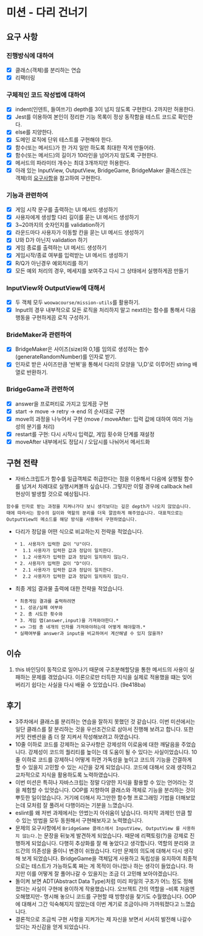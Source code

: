 # 미션 - 다리 건너기

## 요구 사항

### 진행방식에 대하여

- [x] 클래스(객체)를 분리하는 연습
- [x] 리팩터링

### 구체적인 코드 작성법에 대하여

- [x] indent(인덴트, 들여쓰기) depth를 3이 넘지 않도록 구현한다. 2까지만 허용한다.
- [x] Jest를 이용하여 본인이 정리한 기능 목록이 정상 동작함을 테스트 코드로 확인한다.
- [x] else를 지양한다.
- [x] 도메인 로직에 단위 테스트를 구현해야 한다.
- [x] 함수(또는 메서드)가 한 가지 일만 하도록 최대한 작게 만들어라.
- [x] 함수(또는 메서드)의 길이가 10라인을 넘어가지 않도록 구현한다.
- [x] 메서드의 파라미터 개수는 최대 3개까지만 허용한다.
- [x] 아래 있는 InputView, OutputView, BridgeGame, BridgeMaker 클래스(또는 객체)의 [요구사항](https://github.com/unsnruu/javascript-bridge#%EC%B6%94%EA%B0%80%EB%90%9C-%EC%9A%94%EA%B5%AC-%EC%82%AC%ED%95%AD)을 참고하여 구현한다.

### 기능과 관련하여

- [x] 게임 시작 문구를 출력하는 UI 메서드 생성하기
- [x] 사용자에게 생성할 다리 길이를 묻는 UI 메서드 생성하기
- [x] 3~20까지의 숫자인지를 validation하기
- [x] 라운드마다 사용자가 이동할 칸을 묻는 UI 메서드 생성하기
- [x] U와 D가 아닌지 validation 하기
- [x] 게임 종료를 출력하는 UI 메서드 생성하기
- [x] 게임시작/종료 여부를 입력받는 UI 메서드 생성하기
- [x] R/Q가 아닌경우 예외처리를 하기
- [x] 모든 예외 처리의 경우, 메세지를 보여주고 다시 그 상태에서 실행하게끔 만들기

### InputView와 OutputView에 대해서

- [x] 두 객체 모두 `woowacourse/mission-utils`를 활용하기.
- [x] Input의 경우 내부적으로 모든 로직을 처리하지 말고 next라는 함수를 통해서 다음 행동을 구현하게끔 로직 구성하기.

### BrideMaker과 관련하여

- [x] BridgeMaker은 사이즈(size)와 0,1를 임의로 생성하는 함수(generateRandomNumber)를 인자로 받기.
- [x] 인자로 받은 사이즈만큼 '반복'을 통해서 다리의 모양을 'U,D'로 이루어진 string 배열로 반환하기.

### BridgeGame과 관련하여

- [x] answer을 프로퍼티로 가지고 있게끔 구현
- [x] start -> move -> retry -> end 의 순서대로 구현
- [x] move의 과정을 나누어서 구현 (move / moveAfter: 입력 값에 대하여 여러 가능성의 분기를 처리)
- [x] restart를 구현: 다시 시작시 입력값, 게임 횟수와 단계를 재설정
- [x] moveAfter 내부에서도 정답시 / 오답시를 나눠어서 메서드화

## 구현 전략

- 자바스크립트가 함수를 일급객체로 취급한다는 점을 이용해서 다음에 실행될 함수를 넘겨서 차례대로 실행시켜볼까 싶습니다. 그렇지만 이럴 경우에 callback hell 현상이 발생할 것으로 예상됩니다.

```
함수를 인자로 받는 과정을 지켜나가다 보니 생각보다는 깊은 depth가 나오지 않았습니다. 때에 따라서는 함수의 길이와 역할의 분리를 더욱 깔끔하게 해주었습니다. 대표적으로는 OutputView의 메소드를 해당 방식을 사용해서 구현하였습니다.
```

- 다리가 정답을 어떤 식으로 비교하는지 전략을 적었습니다.

```
   * 1. 사용자가 입력한 값이 "U"이다.
   *  1.1 사용자가 입력한 값과 정답이 일치한다.
   *  1.2 사용자가 입력한 값과 정답이 일치하지 않는다.
   * 2. 사용자가 입력한 값이 "D"이다.
   *  2.1 사용자가 입력한 값과 정답이 일치한다.
   *  2.2 사용자가 입력한 값과 정답이 일치하지 않는다.
```

- 최종 게임 결과물 출력에 대한 전략을 적었습니다.

```
   * 최종게임 결과를 출력하려면
   * 1. 성공/실패 여부와
   * 2. 총 시도한 횟수와
   * 3. 게임 맵(answer,input)을 가져와야한다.*
   * => 그럼 총 네개의 인자를 가져와야하는데 어떻게 해야할까.*
   * 실패여부를 answer과 input을 비교하여서 계산해낼 수 있지 않을까?
```

## 이슈

1. this 바인딩이 동적으로 일어나기 때문에 구조분해할당을 통한 메서드의 사용이
   실패하는 문제를 겪었습니다. 이론으로만 터득한 지식을 실제로 적용했을 떄는 잊어 버리기 쉽다는 사실을 다시 배울 수 있었습니다. (9e418ba)

## 후기

- 3주차에서 클래스를 분리하는 연습을 잘하지 못했던 것 같습니다. 이번 미션에서는 일단 클래스를 잘 분리하는 것을 우선조건으로 삼아서 진행해 보려고 합니다. 또한 커밋 컨벤션을 좀 더 잘 지켜서 작성해보려고 하였습니다.
- 10줄 이하로 코드를 강제하는 요구사항은 강제성의 이로움에 대한 깨달음을 주었습니다. 강제성이 코드의 퀄리티를 높이는 데 도움이 될 수 있다는 사실이었습니다. 10줄 이하로 코드를 강제하니 어떻게 하면 가독성을 높이고 코드의 기능을 간결하게 할 수 있을지 고민할 수 있는 시간을 갖게 되었습니다. 코드에 대해서 오래 생각하고 교차적으로 지식을 활용하도록 노력하였습니다.
- 이번 미션은 특히나 자바스크립는 정말 다양한 지식을 활용할 수 있는 언어라는 것을 체험할 수 있엇습니다. OOP를 지향하여 클래스와 객체로 기능을 분리하는 것이 뿌듯한 일이었습니다. 거기에 더해서 자그만한 함수형 프로그래밍 기법을 더해보았는데 모처럼 잘 풀려서 다행이라는 기분을 느꼈습니다.
- eslint를 왜 저번 과제에서는 안썼는지 아쉬움이 남습니다. 마지막 과제인 만큼 할 수 있는 방법을 모두 동원해서 구현해보자고 노력했습니다.
- 문제의 요구사항에서 `BridgeGame 클래스에서 InputView, OutputView 를 사용하지 않는다.`는 문장을 뒤늦게 발견하게 되었습니다. 때문에 리팩토링(?)을 강제로 진행하게 되었습니다. 다행히 추상화를 잘 해 놓았다고 생각합니다. 역할의 분리와 코드간의 의존성을 줄이니 변경이 쉬웠습니다. 다만 문제의 의도에 대해서 다시 생각해 보게 되었습니다. BridgeGame을 객체답게 사용하고 독립성을 유지하여 최종적으로는 테스트가 가능하도록 짜는 게 목적이 아니었나 하는 생각이 들었습니다. 하지만 이를 어떻게 잘 풀어나갈 수 있을지는 조금 더 고민해 보아야겠습니다.
- 돌이켜 보면 ADT(Abstract Data Type)처럼 미리 파일의 구조가 어느 정도 정해졌다는 사실이 구현에 용이하게 작용했습니다. 오브젝트 간의 역할을 –비록 처음엔 오해했지만- 명시해 놓으니 코드를 구현할 때 방향성을 찾기도 수월했습니다. OOP에 대해서 그간 익숙해지지 않았는데 이번 계기로 조금이나마 가까워졌다고 느꼈습니다.
- 결론적으로 조금씩 구현 사항을 지켜가는 제 자신을 보면서 서서히 발전해 나갈수 있다는 자신감을 얻게 되었습니다.
